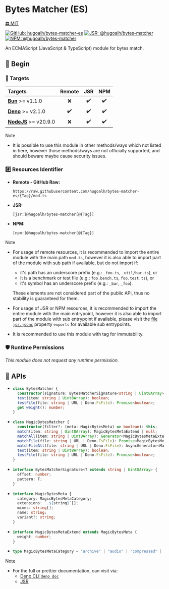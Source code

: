 # Bytes Matcher (ES)

[**⚖️** MIT](./LICENSE.md)

[![GitHub: hugoalh/bytes-matcher-es](https://img.shields.io/github/v/release/hugoalh/bytes-matcher-es?label=hugoalh/bytes-matcher-es&labelColor=181717&logo=github&logoColor=ffffff&sort=semver&style=flat "GitHub: hugoalh/bytes-matcher-es")](https://github.com/hugoalh/bytes-matcher-es)
[![JSR: @hugoalh/bytes-matcher](https://img.shields.io/jsr/v/@hugoalh/bytes-matcher?label=@hugoalh/bytes-matcher&labelColor=F7DF1E&logo=jsr&logoColor=000000&style=flat "JSR: @hugoalh/bytes-matcher")](https://jsr.io/@hugoalh/bytes-matcher)
[![NPM: @hugoalh/bytes-matcher](https://img.shields.io/npm/v/@hugoalh/bytes-matcher?label=@hugoalh/bytes-matcher&labelColor=CB3837&logo=npm&logoColor=ffffff&style=flat "NPM: @hugoalh/bytes-matcher")](https://www.npmjs.com/package/@hugoalh/bytes-matcher)

An ECMAScript (JavaScript & TypeScript) module for bytes match.

## 🔰 Begin

### 🎯 Targets

| **Targets** | **Remote** | **JSR** | **NPM** |
|:--|:-:|:-:|:-:|
| **[Bun](https://bun.sh/)** >= v1.1.0 | ❌ | ✔️ | ✔️ |
| **[Deno](https://deno.land/)** >= v2.1.0 | ✔️ | ✔️ | ✔️ |
| **[NodeJS](https://nodejs.org/)** >= v20.9.0 | ❌ | ✔️ | ✔️ |

> [!NOTE]
> - It is possible to use this module in other methods/ways which not listed in here, however those methods/ways are not officially supported, and should beware maybe cause security issues.

### #️⃣ Resources Identifier

- **Remote - GitHub Raw:**
  ```
  https://raw.githubusercontent.com/hugoalh/bytes-matcher-es/{Tag}/mod.ts
  ```
- **JSR:**
  ```
  [jsr:]@hugoalh/bytes-matcher[@{Tag}]
  ```
- **NPM:**
  ```
  [npm:]@hugoalh/bytes-matcher[@{Tag}]
  ```

> [!NOTE]
> - For usage of remote resources, it is recommended to import the entire module with the main path `mod.ts`, however it is also able to import part of the module with sub path if available, but do not import if:
>
>   - it's path has an underscore prefix (e.g.: `_foo.ts`, `_util/bar.ts`), or
>   - it is a benchmark or test file (e.g.: `foo.bench.ts`, `foo.test.ts`), or
>   - it's symbol has an underscore prefix (e.g.: `_bar`, `_foo`).
>
>   These elements are not considered part of the public API, thus no stability is guaranteed for them.
> - For usage of JSR or NPM resources, it is recommended to import the entire module with the main entrypoint, however it is also able to import part of the module with sub entrypoint if available, please visit the [file `jsr.jsonc`](./jsr.jsonc) property `exports` for available sub entrypoints.
> - It is recommended to use this module with tag for immutability.

### 🛡️ Runtime Permissions

*This module does not request any runtime permission.*

## 🧩 APIs

- ```ts
  class BytesMatcher {
    constructor(signature: BytesMatcherSignature<string | Uint8Array>[]): this;
    test(item: string | Uint8Array): boolean;
    testFile(file: string | URL | Deno.FsFile): Promise<boolean>;
    get weight(): number;
  }
  ```
- ```ts
  class MagicBytesMatcher {
    constructor(filter?: (meta: MagicBytesMeta) => boolean): this;
    match(item: string | Uint8Array): MagicBytesMetaExtend | null;
    matchAll(item: string | Uint8Array): Generator<MagicBytesMetaExtend>;
    matchFile(file: string | URL | Deno.FsFile): Promise<MagicBytesMetaExtend | null>;
    matchFileAll(file: string | URL | Deno.FsFile): AsyncGenerator<MagicBytesMetaExtend>;
    test(item: string | Uint8Array): boolean;
    testFile(file: string | URL | Deno.FsFile): Promise<boolean>;
  }
  ```
- ```ts
  interface BytesMatcherSignature<T extends string | Uint8Array> {
    offset: number;
    pattern: T;
  }
  ```
- ```ts
  interface MagicBytesMeta {
    category: MagicBytesMetaCategory;
    extensions: `.${string}`[];
    mimes: string[];
    name: string;
    variant?: string;
  }
  ```
- ```ts
  interface MagicBytesMetaExtend extends MagicBytesMeta {
    weight: number;
  }
  ```
- ```ts
  type MagicBytesMetaCategory = "archive" | "audio" | "compressed" | "database" | "diagram" | "disk" | "document" | "ebook" | "executable" | "font" | "formula" | "geospatial" | "image" | "metadata" | "model" | "other" | "package" | "playlist" | "presentation" | "rom" | "spreadsheet" | "subtitle" | "video";
  ```

> [!NOTE]
> - For the full or prettier documentation, can visit via:
>   - [Deno CLI `deno doc`](https://docs.deno.com/runtime/reference/cli/documentation_generator/)
>   - [JSR](https://jsr.io/@hugoalh/bytes-matcher)
